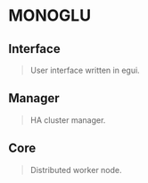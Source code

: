 # MONOGLU

## Interface
> User interface written in egui.

## Manager
> HA cluster manager.

## Core
> Distributed worker node.
